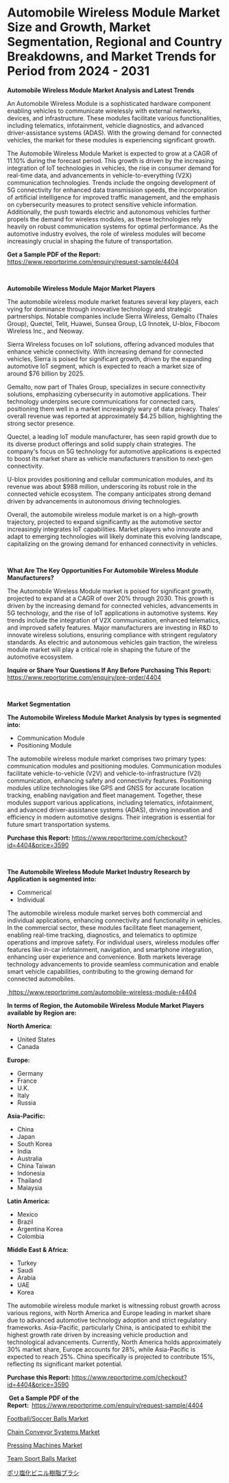 <p><h1>Automobile Wireless Module Market Size and Growth, Market Segmentation, Regional and Country Breakdowns, and Market Trends for Period from 2024 -  2031</h1></p><p><strong>Automobile Wireless Module Market Analysis and Latest Trends</strong></p>
<p><p>An Automobile Wireless Module is a sophisticated hardware component enabling vehicles to communicate wirelessly with external networks, devices, and infrastructure. These modules facilitate various functionalities, including telematics, infotainment, vehicle diagnostics, and advanced driver-assistance systems (ADAS). With the growing demand for connected vehicles, the market for these modules is experiencing significant growth.</p><p>The Automobile Wireless Module Market is expected to grow at a CAGR of 11.10% during the forecast period. This growth is driven by the increasing integration of IoT technologies in vehicles, the rise in consumer demand for real-time data, and advancements in vehicle-to-everything (V2X) communication technologies. Trends include the ongoing development of 5G connectivity for enhanced data transmission speeds, the incorporation of artificial intelligence for improved traffic management, and the emphasis on cybersecurity measures to protect sensitive vehicle information. Additionally, the push towards electric and autonomous vehicles further propels the demand for wireless modules, as these technologies rely heavily on robust communication systems for optimal performance. As the automotive industry evolves, the role of wireless modules will become increasingly crucial in shaping the future of transportation.</p></p>
<p><strong>Get a Sample PDF of the Report:&nbsp;</strong> <a href="https://www.reportprime.com/enquiry/request-sample/4404">https://www.reportprime.com/enquiry/request-sample/4404</a></p>
<p>&nbsp;</p>
<p><strong>Automobile Wireless Module Major Market Players</strong></p>
<p><p>The automobile wireless module market features several key players, each vying for dominance through innovative technology and strategic partnerships. Notable companies include Sierra Wireless, Gemalto (Thales Group), Quectel, Telit, Huawei, Sunsea Group, LG Innotek, U-blox, Fibocom Wireless Inc., and Neoway.</p><p>Sierra Wireless focuses on IoT solutions, offering advanced modules that enhance vehicle connectivity. With increasing demand for connected vehicles, Sierra is poised for significant growth, driven by the expanding automotive IoT segment, which is expected to reach a market size of around $76 billion by 2025.</p><p>Gemalto, now part of Thales Group, specializes in secure connectivity solutions, emphasizing cybersecurity in automotive applications. Their technology underpins secure communications for connected cars, positioning them well in a market increasingly wary of data privacy. Thales' overall revenue was reported at approximately $4.25 billion, highlighting the strong sector presence.</p><p>Quectel, a leading IoT module manufacturer, has seen rapid growth due to its diverse product offerings and solid supply chain strategies. The company's focus on 5G technology for automotive applications is expected to boost its market share as vehicle manufacturers transition to next-gen connectivity.</p><p>U-blox provides positioning and cellular communication modules, and its revenue was about $988 million, underscoring its robust role in the connected vehicle ecosystem. The company anticipates strong demand driven by advancements in autonomous driving technologies.</p><p>Overall, the automobile wireless module market is on a high-growth trajectory, projected to expand significantly as the automotive sector increasingly integrates IoT capabilities. Market players who innovate and adapt to emerging technologies will likely dominate this evolving landscape, capitalizing on the growing demand for enhanced connectivity in vehicles.</p></p>
<p>&nbsp;</p>
<p><strong>What Are The Key Opportunities For Automobile Wireless Module Manufacturers?</strong></p>
<p><p>The Automobile Wireless Module market is poised for significant growth, projected to expand at a CAGR of over 20% through 2030. This growth is driven by the increasing demand for connected vehicles, advancements in 5G technology, and the rise of IoT applications in automotive systems. Key trends include the integration of V2X communication, enhanced telematics, and improved safety features. Major manufacturers are investing in R&D to innovate wireless solutions, ensuring compliance with stringent regulatory standards. As electric and autonomous vehicles gain traction, the wireless module market will play a critical role in shaping the future of the automotive ecosystem.</p></p>
<p><strong>Inquire or Share Your Questions If Any Before Purchasing This Report:</strong> <a href="https://www.reportprime.com/enquiry/pre-order/4404">https://www.reportprime.com/enquiry/pre-order/4404</a></p>
<p>&nbsp;</p>
<p><strong>Market Segmentation</strong></p>
<p><strong>The Automobile Wireless Module Market Analysis by types is segmented into:</strong></p>
<p><ul><li>Communication Module</li><li>Positioning Module</li></ul></p>
<p><p>The automobile wireless module market comprises two primary types: communication modules and positioning modules. Communication modules facilitate vehicle-to-vehicle (V2V) and vehicle-to-infrastructure (V2I) communication, enhancing safety and connectivity features. Positioning modules utilize technologies like GPS and GNSS for accurate location tracking, enabling navigation and fleet management. Together, these modules support various applications, including telematics, infotainment, and advanced driver-assistance systems (ADAS), driving innovation and efficiency in modern automotive designs. Their integration is essential for future smart transportation systems.</p></p>
<p><strong>Purchase this Report:&nbsp;</strong><a href="https://www.reportprime.com/checkout?id=4404&price=3590">https://www.reportprime.com/checkout?id=4404&price=3590</a></p>
<p>&nbsp;</p>
<p><strong>The Automobile Wireless Module Market Industry Research by Application is segmented into:</strong></p>
<p><ul><li>Commerical</li><li>Individual</li></ul></p>
<p><p>The automobile wireless module market serves both commercial and individual applications, enhancing connectivity and functionality in vehicles. In the commercial sector, these modules facilitate fleet management, enabling real-time tracking, diagnostics, and telematics to optimize operations and improve safety. For individual users, wireless modules offer features like in-car infotainment, navigation, and smartphone integration, enhancing user experience and convenience. Both markets leverage technology advancements to provide seamless communication and enable smart vehicle capabilities, contributing to the growing demand for connected automobiles.</p></p>
<p><a href="https://www.reportprime.com/automobile-wireless-module-r4404">&nbsp;https://www.reportprime.com/automobile-wireless-module-r4404</a></p>
<p><strong>In terms of Region, the Automobile Wireless Module Market Players available by Region are:</strong></p>
<p>
    <p> <strong> North America: </strong>
        <ul>
            <li>United States</li>
            <li>Canada</li>
        </ul>
        </p> 
    <p> <strong> Europe: </strong>
        <ul>
            <li>Germany</li>
            <li>France</li>
            <li>U.K.</li>
            <li>Italy</li>
            <li>Russia</li>
        </ul>
        </p> 
    <p> <strong> Asia-Pacific: </strong>
        <ul>
            <li>China</li>
            <li>Japan</li>
            <li>South Korea</li>
            <li>India</li>
            <li>Australia</li>
            <li>China Taiwan</li>
            <li>Indonesia</li>
            <li>Thailand</li>
            <li>Malaysia</li>
        </ul>
        </p> 
    <p> <strong> Latin America: </strong>
        <ul>
            <li>Mexico</li>
            <li>Brazil</li>
            <li>Argentina Korea</li>
            <li>Colombia</li>
        </ul>
        </p> 
    <p> <strong> Middle East & Africa: </strong>
        <ul>
            <li>Turkey</li>
            <li>Saudi</li>
            <li>Arabia</li>
            <li>UAE</li>
            <li>Korea</li>
        </ul>
    </p>
    </p>
<p><p>The automobile wireless module market is witnessing robust growth across various regions, with North America and Europe leading in market share due to advanced automotive technology adoption and strict regulatory frameworks. Asia-Pacific, particularly China, is anticipated to exhibit the highest growth rate driven by increasing vehicle production and technological advancements. Currently, North America holds approximately 30% market share, Europe accounts for 28%, while Asia-Pacific is expected to reach 25%. China specifically is projected to contribute 15%, reflecting its significant market potential.</p></p>
<p><strong>Purchase this Report: </strong><a href="https://www.reportprime.com/checkout?id=4404&price=3590">https://www.reportprime.com/checkout?id=4404&price=3590</a></p>
<p>&nbsp;<strong>Get a Sample PDF of the Report:&nbsp;&nbsp;</strong><a href="https://www.reportprime.com/enquiry/request-sample/4404">https://www.reportprime.com/enquiry/request-sample/4404</a></p>
<p><strong></strong></p>
<p><p><a href="https://issuu.com/reportprime-2/docs/footballsoccer-balls-market-size-20_9bbc64afbc4ca0">Football/Soccer Balls Market</a></p><p><a href="https://www.linkedin.com/pulse/future-trajectory-chain-conveyor-systems-market-emerging-tm18c?trackingId=u87q2IdRQ4WIcOIMuC8%2B0w%3D%3D">Chain Conveyor Systems Market</a></p><p><a href="https://www.linkedin.com/pulse/pressing-machines-market-essentials-key-players-demand-drivers-zqdhc?trackingId=cWFqt8FuTvSNLfPLdDGjkw%3D%3D">Pressing Machines Market</a></p><p><a href="https://issuu.com/reportprime-2/docs/team-sport-balls-market-size-2030.p_e754a0e08c12af">Team Sport Balls Market</a></p><p><a href="https://github.com/lababdou/Market-Research-Report-List-6/blob/main/82506783994.md">ポリ塩化ビニル樹脂ブラシ</a></p></p>